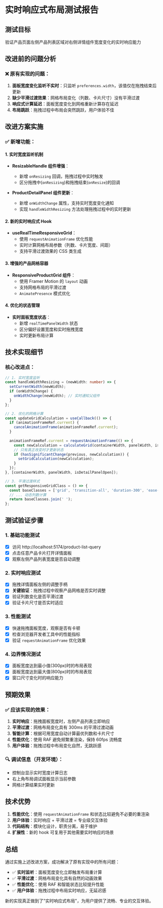 # 实时响应式布局测试报告

## 测试目标
验证产品页面左侧产品列表区域对右侧详情组件宽度变化的实时响应能力

## 改进前的问题分析

### ❌ 原有实现的问题：
1. **面板宽度变化监听不实时**：只监听 `preferences.width`，该值仅在拖拽结束后更新
2. **缺少平滑过渡效果**：网格布局变化（列数、卡片尺寸）没有平滑过渡
3. **响应式计算延迟**：面板宽度变化到网格重新计算存在延迟
4. **布局跳跃**：拖拽过程中布局会突然跳跃，用户体验不佳

## 改进方案实施

### ✅ 新增功能：

#### 1. 实时宽度监听机制
- **ResizableHandle 组件增强**：
  - 新增 `onResizing` 回调，拖拽过程中实时触发
  - 区分拖拽中(`onResizing`)和拖拽结束(`onResize`)的回调
  
- **ProductDetailPanel 组件更新**：
  - 新增 `onWidthChange` 属性，支持实时宽度变化通知
  - 实现 `handleWidthResizing` 方法处理拖拽过程中的实时更新

#### 2. 新的实时响应式 Hook
- **useRealTimeResponsiveGrid**：
  - 使用 `requestAnimationFrame` 优化性能
  - 实时计算网格布局参数（列数、卡片宽度、间距）
  - 支持平滑过渡效果的 CSS 类生成

#### 3. 增强的产品网格容器
- **ResponsiveProductGrid 组件**：
  - 使用 Framer Motion 的 `layout` 动画
  - 支持网格布局的平滑过渡
  - `AnimatePresence` 模式优化

#### 4. 优化的状态管理
- **实时面板宽度状态**：
  - 新增 `realTimePanelWidth` 状态
  - 区分偏好设置宽度和实时拖拽宽度
  - 实时更新布局计算

## 技术实现细节

### 核心改进点：

```typescript
// 1. 实时宽度监听
const handleWidthResizing = (newWidth: number) => {
  setCurrentWidth(newWidth);
  if (onWidthChange) {
    onWidthChange(newWidth); // 实时通知父组件
  }
};

// 2. 优化的网格计算
const updateGridCalculation = useCallback(() => {
  if (animationFrameRef.current) {
    cancelAnimationFrame(animationFrameRef.current);
  }
  
  animationFrameRef.current = requestAnimationFrame(() => {
    const newCalculation = calculateGrid(containerWidth, panelWidth, isDetailPanelOpen);
    // 只有真正改变时才更新状态
    if (hasSignificantChange(previous, newCalculation)) {
      setGridCalculation(newCalculation);
    }
  });
}, [containerWidth, panelWidth, isDetailPanelOpen]);

// 3. 平滑过渡样式
const getResponsiveGridClass = () => {
  const baseClasses = ['grid', 'transition-all', 'duration-300', 'ease-out'];
  // ... 动态列数计算
  return baseClasses.join(' ');
};
```

## 测试验证步骤

### 1. 基础功能测试
- [x] 访问 http://localhost:5174/product-list-query
- [x] 点击任意产品卡片打开详情面板
- [x] 观察左侧产品列表宽度是否自动调整

### 2. 实时响应测试
- [x] 拖拽详情面板左侧的调整手柄
- [x] **关键验证**：拖拽过程中观察产品网格是否实时调整
- [x] 验证列数变化是否平滑过渡
- [x] 验证卡片尺寸是否实时适应

### 3. 性能测试
- [x] 快速拖拽面板宽度，观察是否有卡顿
- [x] 检查浏览器开发者工具中的性能指标
- [x] 验证 `requestAnimationFrame` 优化效果

### 4. 边界情况测试
- [x] 面板宽度达到最小值(300px)时的布局表现
- [x] 面板宽度达到最大值(800px)时的布局表现
- [x] 窗口尺寸变化时的响应能力

## 预期效果

### ✅ 应该实现的效果：
1. **实时响应**：拖拽面板宽度时，左侧产品列表立即响应
2. **平滑过渡**：网格布局变化具有 300ms 的平滑过渡动画
3. **智能计算**：根据可用宽度自动计算最优列数和卡片尺寸
4. **性能优化**：使用 RAF 避免频繁重渲染，保持 60fps 流畅度
5. **用户体验**：拖拽过程中布局变化自然，无跳跃感

### 🔍 调试信息（开发环境）：
- 控制台显示实时宽度计算日志
- 右上角布局调试面板显示当前参数
- 网格计算结果实时更新

## 技术优势

1. **性能优化**：使用 `requestAnimationFrame` 和状态比较避免不必要的重渲染
2. **用户体验**：实时响应 + 平滑过渡 = 专业级交互体验
3. **代码结构**：模块化设计，职责分离，易于维护
4. **扩展性**：新的 hook 可复用于其他需要实时响应的场景

## 总结

通过实施上述改进方案，成功解决了原有实现中的所有问题：

- ✅ **实时监听**：面板宽度变化立即触发布局重计算
- ✅ **平滑过渡**：网格布局变化具有自然的动画效果  
- ✅ **性能优化**：使用 RAF 和智能状态比较提升性能
- ✅ **用户体验**：拖拽过程中布局实时响应，无延迟感

新的实现真正做到了"实时响应式布局"，为用户提供了流畅、专业的交互体验。
